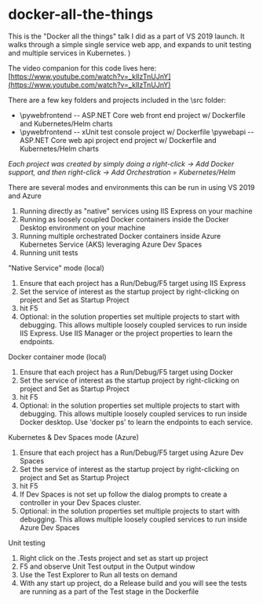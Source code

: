 # docker-all-the-things
This is the "Docker all the things" talk I did as a part of VS 2019 launch.  It walks through a simple single service web app, and expands to unit testing and multiple services in Kubernetes. )

The video companion for this code lives here: [https://www.youtube.com/watch?v=_klIzTnUJnY](https://www.youtube.com/watch?v=_klIzTnUJnY)

There are a few key folders and projects included in the \src folder:
* \pywebfrontend  -- ASP.NET Core web front end project w/ Dockerfile and Kubernetes/Helm charts
* \pywebfrontend -- xUnit test console project w/ Dockerfile
\pywebapi -- ASP.NET Core web api project end project w/ Dockerfile and Kubernetes/Helm charts

*Each project was created by simply doing a right-click -> Add Docker support, and then right-click -> Add Orchestration = Kubernetes/Helm*


There are several modes and environments this can be run in using VS 2019 and Azure
1) Running directly as "native" services using IIS Express on your machine
2) Running as loosely coupled Docker containers inside the Docker Desktop environment on your machine
3) Running multiple orchestrated Docker containers inside Azure Kubernetes Service (AKS) leveraging Azure Dev Spaces
4) Running unit tests

"Native Service" mode (local)
1) Ensure that each project has a Run/Debug/F5 target using IIS Express
2) Set the service of interest as the startup project by right-clicking on project and Set as Startup Project
3) hit F5
4) Optional: in the solution properties set multiple projects to start with debugging.  This allows multiple loosely coupled services to
run inside IIS Express. Use IIS Manager or the project properties to learn the endpoints.  

Docker container mode (local)
1) Ensure that each project has a Run/Debug/F5 target using Docker
2) Set the service of interest as the startup project by right-clicking on project and Set as Startup Project
3) hit F5
4) Optional: in the solution properties set multiple projects to start with debugging.  This allows multiple loosely coupled services to
run inside Docker desktop.  Use 'docker ps' to learn the endpoints to each service.

Kubernetes & Dev Spaces mode (Azure)
1) Ensure that each project has a Run/Debug/F5 target using Azure Dev Spaces
2) Set the service of interest as the startup project by right-clicking on project and Set as Startup Project
3) hit F5
4) If Dev Spaces is not set up follow the dialog prompts to create a controller in your Dev Spaces cluster. 
4) Optional: in the solution properties set multiple projects to start with debugging.  This allows multiple loosely coupled services to
run inside Azure Dev Spaces

Unit testing
1) Right click on the .Tests project and set as start up project
2) F5 and observe Unit Test output in the Output window
3) Use the Test Explorer to Run all tests on demand
4) With any start up project, do a Release build and you will see the tests are running as a part of the Test stage in the Dockerfile
